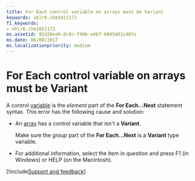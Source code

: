 ```yaml
---
title: For Each control variable on arrays must be Variant
keywords: vblr6.chm1011171
f1_keywords:
- vblr6.chm1011171
ms.assetid: 91d28ee6-8c0c-f46b-e4b7-6045dd1cd8fe
ms.date: 06/08/2017
ms.localizationpriority: medium
---
```



# For Each control variable on arrays must be Variant

A control [variable](../../Glossary/vbe-glossary.md#variable) is the _element_ part of the **For Each...Next** statement syntax. This error has the following cause and solution:



- An [array](../../Glossary/vbe-glossary.md#array) has a control variable that isn't a **Variant**.
    
    Make sure the  _group_ part of the **For Each...Next** is a **Variant** type variable.
    
- For additional information, select the item in question and press F1 (in Windows) or HELP (on the Macintosh).

[!include[Support and feedback](~/includes/feedback-boilerplate.md)]